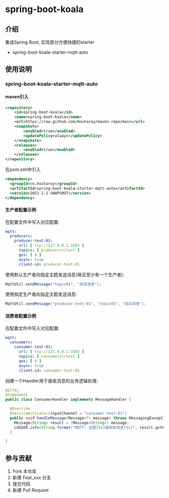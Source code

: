 # spring-boot-koala

## 介绍

集成Spring Boot, 实现部分方便快捷的starter

- spring-boot-koala-starter-mqtt-auto

## 使用说明

### spring-boot-koala-starter-mqtt-auto

#### maven引入

```xml
<repository>
    <id>spring-boot-koala</id>
    <name>spring-boot-koala</name>
    <url>https://raw.github.com/Houtaroy/maven-repo/main</url>
    <snapshots>
        <enabled>true</enabled>
        <updatePolicy>always</updatePolicy>
    </snapshots>
    <releases>
        <enabled>true</enabled>
    </releases>
</repository>
```

在pom.xml中引入
```xml
<dependency>
  <groupId>cn.houtaroy</groupId>
  <artifactId>spring-boot-koala-starter-mqtt-auto</artifactId>
  <version>2021.1.1-SNAPSHOT</version>
</dependency>
```

#### 生产者配置示例

在配置文件中写入对应配置:

```yaml
mqtt:
  producers:
    producer-test-01:
      url: [ tcp://127.0.0.1:1883 ]
      topics: [ producer/+/test ]
      qos: [ 0 ]
      async: true
      client-id: producer-test-01
```

使用默认生产者向指定主题发送消息(保证至少有一个生产者):

```java
MqttUtil.sendMessage("topic01", "测试消息");
```

使用指定生产者向指定主题发送消息:

```java
MqttUtil.sendMessage("producer-test-01", "topic01", "测试消息");
```

#### 消费者配置示例

在配置文件中写入对应配置:

```yaml
mqtt:
  consumers:
    consumer-test-01:
      url: [ tcp://127.0.0.1:1883 ]
      topics: [ consumer/+/test ]
      qos: [ 0 ]
      async: true
      client-id: consumer-test-01
```

创建一个Handler用于接收消息的业务逻辑处理:

```java
@Slf4j
@Component
public class ConsumerHandler implements MessageHandler {

  @Override
  @ServiceActivator(inputChannel = "consumer-test-01")
  public void handleMessage(Message<?> message) throws MessagingException {
    Message<String> result = (Message<String>) message;
    LOGGER.info(String.format("MQTT: 主题[%s]接收到消息[%s]", result.getHeaders().get(MqttHeaders.RECEIVED_TOPIC), result.getPayload()));
  }

}
```


## 参与贡献

1.  Fork 本仓库
2.  新建 Feat_xxx 分支
3.  提交代码
4.  新建 Pull Request